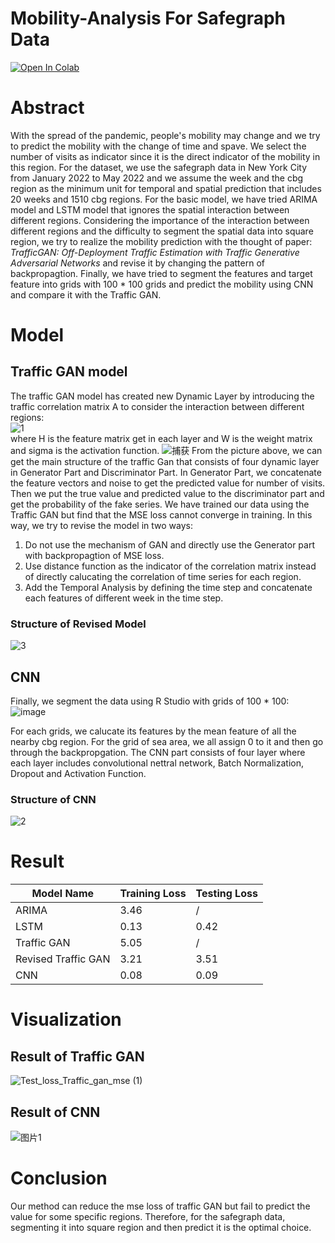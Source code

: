 # Mobility-Analysis For Safegraph Data 
[![Open In Colab](https://colab.research.google.com/assets/colab-badge.svg)](https://colab.research.google.com/drive/14TUzE3iTUzeBhXofmm87rBVg8ynf7jem?usp=sharing)
# Abstract
With the spread of the pandemic, people's mobility may change and we try to predict the mobility with the change of time and spave. We select the number of visits as indicator since it is the direct indicator of the mobility in this region. For the dataset, we use the safegraph data in New York City from January 2022 to May 2022 and we assume the week and the cbg region as the minimum unit for temporal and spatial prediction that includes 20 weeks and 1510 cbg regions. For the basic model, we have tried ARIMA model and LSTM model that ignores the spatial interaction between different regions. 
Considering the importance of the interaction between different regions and the difficulty to segment the spatial data into square region, we try to realize the mobility prediction with the thought of paper: *TrafficGAN: Off-Deployment Traffic Estimation with Traffic Generative Adversarial Networks* and revise it by changing the pattern of backpropagtion. Finally, we have tried to segment the features and target feature into grids with 100 * 100 grids and predict the mobility using CNN and compare it with the Traffic GAN. 

# Model 
## Traffic GAN model 
The traffic GAN model has created new Dynamic Layer by introducing the traffic correlation matrix A to consider the interaction between different regions: \
![1](https://user-images.githubusercontent.com/59796732/187321331-04a31d4d-efc5-4a15-93ac-d780b6e00b6d.PNG) \
where H is the feature matrix get in each layer and W is the weight matrix and sigma is the activation function. 
![捕获](https://user-images.githubusercontent.com/59796732/187320582-4e84f384-3162-4b1c-94a9-35765cf36230.PNG) 
From the picture above, we can get the main structure of the traffic Gan that consists of four dynamic layer in Generator Part and Discriminator Part. In Generator Part, we concatenate the feature vectors and noise to get the predicted value for number of visits. Then we put the true value and predicted value to the discriminator part and get the probability of the fake series. We have trained our data using the Traffic GAN but find that the MSE loss cannot converge in training. In this way, we try to revise the model in two ways: 
1. Do not use the mechanism of GAN and directly use the Generator part with backpropagtion of MSE loss. 
2. Use distance function as the indicator of the correlation matrix instead of directly calucating the correlation of time series for each region. 
3. Add the Temporal Analysis by defining the time step and concatenate each features of different week in the time step. 
### Structure of Revised Model
![3](https://user-images.githubusercontent.com/59796732/187327347-bba8ffe0-594d-4377-a66f-fef2df1ba5db.png)

## CNN 
Finally, we segment the data using R Studio with grids of 100 * 100: \
![image](https://user-images.githubusercontent.com/59796732/187326645-a645f68a-a44b-469c-9e8e-ed978d480fa8.png)

For each grids, we calucate its features by the mean feature of all the nearby cbg region. For the grid of sea area, we all assign 0 to it and then go through the backpropgation. The CNN part consists of four layer where each layer includes convolutional nettral network, Batch Normalization, Dropout and Activation Function. 
### Structure of CNN
![2](https://user-images.githubusercontent.com/59796732/187326768-65159f9c-7301-475c-bb0c-da6c888f2b44.PNG)

# Result 

| Model Name  | Training Loss | Testing Loss
| ---------- | ---------- | ---------- |
| ARIMA     | 3.46 | / |
| LSTM    | 0.13 | 0.42 |
| Traffic GAN     | 5.05    |  /    |
| Revised Traffic GAN      | 3.21   | 3.51    |
| CNN     |  0.08 | 0.09| 

# Visualization 
## Result of Traffic GAN
![Test_loss_Traffic_gan_mse (1)](https://user-images.githubusercontent.com/59796732/187539824-cbf2411a-0d1f-4604-9273-7f2cbe394da5.png)

## Result of CNN
![图片1](https://user-images.githubusercontent.com/59796732/187539749-4c353f58-3a1a-47a3-973d-e87d16fb8450.png)

# Conclusion 
Our method can reduce the mse loss of traffic GAN but fail to predict the value for some specific regions. Therefore, for the safegraph data, segmenting it into square region and then predict it is the optimal choice. 

